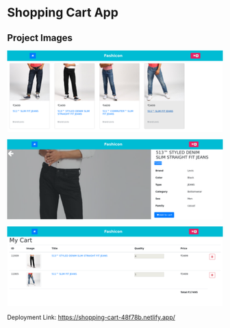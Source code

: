 # Shopping Cart App

## Project Images

![Home](./images/home.png)

![Product](./images/product.png)

![Cart](./images/cart.png)

Deployment Link: 
https://shopping-cart-48f78b.netlify.app/
